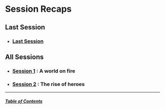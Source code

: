 # Session Recaps

## Last Session
- ### [Last Session](Session%202.md)

## All Sessions 
- ### [Session 1](Session%201.md) : A world on fire
- ### [Session 2](Session%202.md) : The rise of heroes


------------
##### [Table of Contents](../../Content%20Links.md)
